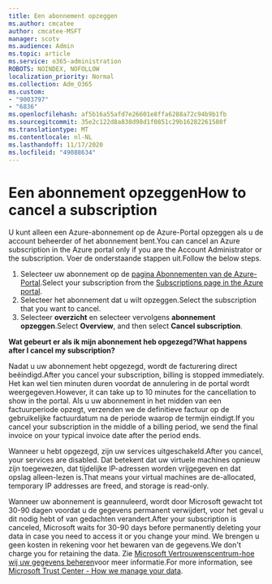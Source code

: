 ```yaml
---
title: Een abonnement opzeggen
ms.author: cmcatee
author: cmcatee-MSFT
manager: scotv
ms.audience: Admin
ms.topic: article
ms.service: o365-administration
ROBOTS: NOINDEX, NOFOLLOW
localization_priority: Normal
ms.collection: Adm_O365
ms.custom:
- "9003797"
- "6836"
ms.openlocfilehash: af5b16a55afd7e26601e8ffa6288a72c94b9b1fb
ms.sourcegitcommit: 35e2c122d8a838d98d1f0851c29b16282261580f
ms.translationtype: MT
ms.contentlocale: nl-NL
ms.lasthandoff: 11/17/2020
ms.locfileid: "49088634"
---
```

# <a name="how-to-cancel-a-subscription"></a><span data-ttu-id="0abff-102">Een abonnement opzeggen</span><span class="sxs-lookup"><span data-stu-id="0abff-102">How to cancel a subscription</span></span>

<span data-ttu-id="0abff-103">U kunt alleen een Azure-abonnement op de Azure-Portal opzeggen als u de account beheerder of het abonnement bent.</span><span class="sxs-lookup"><span data-stu-id="0abff-103">You can cancel an Azure subscription in the Azure portal only if you are the Account Administrator or the subscription.</span></span> <span data-ttu-id="0abff-104">Voer de onderstaande stappen uit.</span><span class="sxs-lookup"><span data-stu-id="0abff-104">Follow the below steps.</span></span>

1. <span data-ttu-id="0abff-105">Selecteer uw abonnement op de [pagina Abonnementen van de Azure-Portal](https://ms.portal.azure.com/#blade/Microsoft_Azure_Billing/SubscriptionsBlade).</span><span class="sxs-lookup"><span data-stu-id="0abff-105">Select your subscription from the [Subscriptions page in the Azure portal](https://ms.portal.azure.com/#blade/Microsoft_Azure_Billing/SubscriptionsBlade).</span></span>
2. <span data-ttu-id="0abff-106">Selecteer het abonnement dat u wilt opzeggen.</span><span class="sxs-lookup"><span data-stu-id="0abff-106">Select the subscription that you want to cancel.</span></span>
3. <span data-ttu-id="0abff-107">Selecteer **overzicht** en selecteer vervolgens **abonnement opzeggen**.</span><span class="sxs-lookup"><span data-stu-id="0abff-107">Select **Overview**, and then select **Cancel subscription**.</span></span>

<span data-ttu-id="0abff-108">**Wat gebeurt er als ik mijn abonnement heb opgezegd?**</span><span class="sxs-lookup"><span data-stu-id="0abff-108">**What happens after I cancel my subscription?**</span></span>

<span data-ttu-id="0abff-109">Nadat u uw abonnement hebt opgezegd, wordt de facturering direct beëindigd.</span><span class="sxs-lookup"><span data-stu-id="0abff-109">After you cancel your subscription, billing is stopped immediately.</span></span> <span data-ttu-id="0abff-110">Het kan wel tien minuten duren voordat de annulering in de portal wordt weergegeven.</span><span class="sxs-lookup"><span data-stu-id="0abff-110">However, it can take up to 10 minutes for the cancellation to show in the portal.</span></span> <span data-ttu-id="0abff-111">Als u uw abonnement in het midden van een factuurperiode opzegt, verzenden we de definitieve factuur op de gebruikelijke factuurdatum na de periode waarop de termijn eindigt.</span><span class="sxs-lookup"><span data-stu-id="0abff-111">If you cancel your subscription in the middle of a billing period, we send the final invoice on your typical invoice date after the period ends.</span></span>

<span data-ttu-id="0abff-112">Wanneer u hebt opgezegd, zijn uw services uitgeschakeld.</span><span class="sxs-lookup"><span data-stu-id="0abff-112">After you cancel, your services are disabled.</span></span> <span data-ttu-id="0abff-113">Dat betekent dat uw virtuele machines opnieuw zijn toegewezen, dat tijdelijke IP-adressen worden vrijgegeven en dat opslag alleen-lezen is.</span><span class="sxs-lookup"><span data-stu-id="0abff-113">That means your virtual machines are de-allocated, temporary IP addresses are freed, and storage is read-only.</span></span>

<span data-ttu-id="0abff-114">Wanneer uw abonnement is geannuleerd, wordt door Microsoft gewacht tot 30-90 dagen voordat u de gegevens permanent verwijdert, voor het geval u dit nodig hebt of van gedachten verandert.</span><span class="sxs-lookup"><span data-stu-id="0abff-114">After your subscription is canceled, Microsoft waits for 30-90 days before permanently deleting your data in case you need to access it or you change your mind.</span></span> <span data-ttu-id="0abff-115">We brengen u geen kosten in rekening voor het bewaren van de gegevens.</span><span class="sxs-lookup"><span data-stu-id="0abff-115">We don't charge you for retaining the data.</span></span> <span data-ttu-id="0abff-116">Zie [Microsoft Vertrouwenscentrum-hoe wij uw gegevens beheren](https://www.microsoft.com/trust-center/privacy/data-management#leave)voor meer informatie.</span><span class="sxs-lookup"><span data-stu-id="0abff-116">For more information, see [Microsoft Trust Center - How we manage your data](https://www.microsoft.com/trust-center/privacy/data-management#leave).</span></span>

